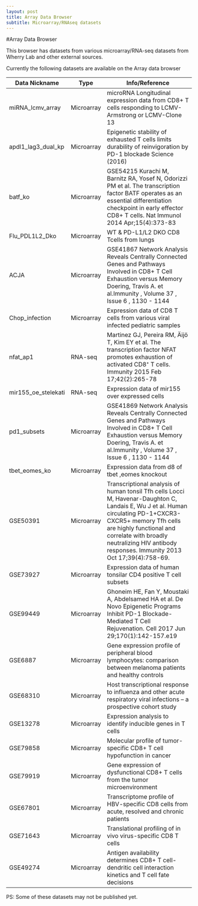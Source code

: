 ```yaml
---
layout: post
title: Array Data Browser
subtitle: Microarray/RNAseq datasets
---
```


#Array Data Browser

This browser has datasets from various microarray/RNA-seq datasets from Wherry Lab and other external sources.


Currently the following datasets are available on the Array data browser

Data Nickname | Type | Info/Reference
--- | --- | ---
miRNA_lcmv_array | Microarray | microRNA Longitudinal expression data from CD8+ T cells responding to LCMV-Armstrong or LCMV-Clone 13
apdl1_lag3_dual_kp | Microarray | Epigenetic stability of exhausted T cells limits durability of reinvigoration by PD-1 blockade Science (2016)
batf_ko | Microarray | GSE54215 Kurachi M, Barnitz RA, Yosef N, Odorizzi PM et al. The transcription factor BATF operates as an essential differentiation checkpoint in early effector CD8+ T cells. Nat Immunol 2014 Apr;15(4):373-83
Flu_PDL1L2_Dko | Microarray | WT & PD-L1/L2 DKO CD8 Tcells from lungs
ACJA | Microarray | GSE41867 Network Analysis Reveals Centrally Connected Genes and Pathways Involved in CD8+ T Cell Exhaustion versus Memory Doering, Travis A. et al.Immunity , Volume 37 , Issue 6 , 1130 - 1144
Chop_infection | Microarray | Expression data of CD8 T cells from various viral infected pediatric samples
nfat_ap1 | RNA-seq | Martinez GJ, Pereira RM, Äijö T, Kim EY et al. The transcription factor NFAT promotes exhaustion of activated CD8⁺ T cells. Immunity 2015 Feb 17;42(2):265-78
mir155_oe_stelekati | RNA-seq | Expression data of mir155 over expressed cells
pd1_subsets | Microarray | GSE41869 Network Analysis Reveals Centrally Connected Genes and Pathways Involved in CD8+ T Cell Exhaustion versus Memory Doering, Travis A. et al.Immunity , Volume 37 , Issue 6 , 1130 - 1144
tbet_eomes_ko | Microarray | Expression data from d8 of tbet ,eomes knockout 
GSE50391 | Microarray | Transcriptional analysis of human tonsil Tfh cells Locci M, Havenar-Daughton C, Landais E, Wu J et al. Human circulating PD-1+CXCR3-CXCR5+ memory Tfh cells are highly functional and correlate with broadly neutralizing HIV antibody responses. Immunity 2013 Oct 17;39(4):758-69.
GSE73927 | Microarray | Expression data of human tonsilar CD4 positive T cell subsets
GSE99449 | Microarray | Ghoneim HE, Fan Y, Moustaki A, Abdelsamed HA et al. De Novo Epigenetic Programs Inhibit PD-1 Blockade-Mediated T Cell Rejuvenation. Cell 2017 Jun 29;170(1):142-157.e19
GSE6887 | Microarray | Gene expression profile of peripheral blood lymphocytes: comparison between melanoma patients and healthy controls
GSE68310 | Microarray | Host transcriptional response to influenza and other acute respiratory viral infections – a prospective cohort study
GSE13278 | Microarray | Expression analysis to identify inducible genes in T cells
GSE79858 | Microarray | Molecular profile of tumor-specific CD8+ T cell hypofunction in cancer
GSE79919 | Microarray | Gene expression of dysfunctional CD8+ T cells from the tumor microenvironment
GSE67801 | Microarray | Transcriptome profile of HBV-specific CD8 cells from acute, resolved and chronic patients
GSE71643 | Microarray | Translational profiling of in vivo virus-specific CD8 T cells
GSE49274 | Microarray | Antigen availability determines CD8+ T cell-dendritic cell interaction kinetics and T cell fate decisions

PS: Some of these datasets may not be published yet.
